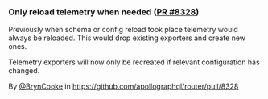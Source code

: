 ### Only reload telemetry when needed ([PR #8328](https://github.com/apollographql/router/pull/8328))

Previously when schema or config reload took place telemetry would always be reloaded. This would drop existing exporters 
and create new ones.

Telemetry exporters will now only be recreated if relevant configuration has changed.

By [@BrynCooke](https://github.com/BrynCooke) in https://github.com/apollographql/router/pull/8328
